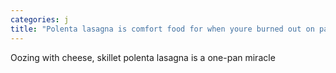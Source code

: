 ```yaml
---
categories: j
title: "Polenta lasagna is comfort food for when youre burned out on pasta"
---
```

Oozing with cheese, skillet polenta lasagna is a one-pan miracle